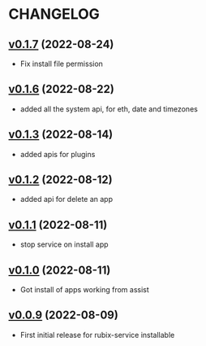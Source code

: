 # CHANGELOG

## [v0.1.7](https://github.com/NubeIO/rubix-edge/tree/v0.1.7) (2022-08-24)

- Fix install file permission

## [v0.1.6](https://github.com/NubeIO/rubix-edge/tree/v0.1.6) (2022-08-22)

- added all the system api, for eth, date and timezones

## [v0.1.3](https://github.com/NubeIO/rubix-edge/tree/v0.1.3) (2022-08-14)

- added apis for plugins

## [v0.1.2](https://github.com/NubeIO/rubix-edge/tree/v0.1.2) (2022-08-12)

- added api for delete an app

## [v0.1.1](https://github.com/NubeIO/rubix-edge/tree/v0.1.1) (2022-08-11)

- stop service on install app

## [v0.1.0](https://github.com/NubeIO/rubix-edge/tree/v0.1.0) (2022-08-11)

- Got install of apps working from assist

## [v0.0.9](https://github.com/NubeIO/rubix-edge/tree/v0.0.9) (2022-08-09)

- First initial release for rubix-service installable
